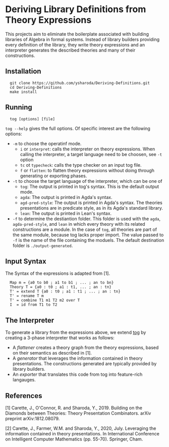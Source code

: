 # Deriving Library Definitions from Theory Expressions

This projects aim to eliminate the boilerplate associated with building libraries of Algebra in formal systems. Instead of library builders providing every definition of the library, they write theory expressions and an interpreter generates the described theories and many of their constructions. 

## Installation
```
  git clone https://github.com/ysharoda/Deriving-Definitions.git
  cd Deriving-Definitions
  make install 
```

## Running
```
  tog [options] [file] 
```
`tog --help` gives the full options. Of specific interest are the following options:
  - `-m` to choose the operatinf mode.
    - `i` or `interpret`: calls the interpreter on theory expressions. When calling the interpreter, a target language need to be choosen, see `-t` option
    - `tc` ot `typecheck`: calls the type checker on an input tog file.
    - `f` or `flatten`: to flatten theory expressions without doing through generating or exporting phases. 
  - `-t` to choose the target language of the interpreter, which can be one of
    - `tog`: The output is printed in tog's syntax. This is the default output mode. 
    - `agda`: The output is printed in Agda's syntax. 
    - `agd-pred-style`: The output is printed in Agda's syntax. The theories presentations are in predicate style, as in its Agda's standard library.
    - `lean`: The output is printed in Lean's syntax.  
  - `-f` to determine the destiantion folder. This folder is used with the `agda`, `agda-pred-style`, and `lean` in which every theory with its related constructions are a module. In the case of `tog`, all theories are part of the same module, because tog lacks proper import. The value passed to `-f` is the name of the file containing the moduels. The default destination folder is `./output-generated`. 
  
## Input Syntax
The Syntax of the expressions is adapted from [1].
```
  Map m = {a0 to b0 ; a1 to b1 ; ... ; an to bn}
  Theory T = {a0 : t0 ; a1 : t1, ... ; an : tn}
  T' = extend T {a0 : t0 ; a1 : t1 ; ... ; an : tn}
  T' = rename T m 
  T' = combine T1 m1 T2 m2 over T
  I  = id from T1 to T2
```

## The Interpreter
To generate a library from the expressions above, we extend [tog](https://github.com/bitonic/tog) by creating a 3-phase interpreter that works as follows:
  - A *flattener* creates a theory graph from the theory expressions, based on their semantics as described in [1].
  - A *generator* that leverages the information contained in theory presentations. The constructions generated are typically provided by library builders.
  - An *exporter* that translates this code from tog into feature-rich langauges. 

## References
[1] Carette, J., O'Connor, R. and Sharoda, Y., 2019. Building on the Diamonds between Theories: Theory Presentation Combinators. arXiv preprint arXiv:1812.08079.

[2] Carette, J., Farmer, W.M. and Sharoda, Y., 2020, July. Leveraging the information contained in theory presentations. In International Conference on Intelligent Computer Mathematics (pp. 55-70). Springer, Cham.



